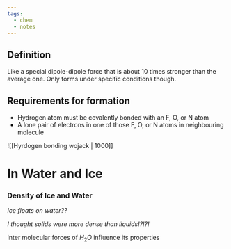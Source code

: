 ```yaml
---
tags:
  - chem
  - notes
---
```

## Definition
Like a special dipole-dipole force that is about 10 times stronger than the average one. Only forms under specific conditions though.

##  Requirements for formation
- Hydrogen atom must be covalently bonded with an F, O, or N atom 
- A lone pair of electrons in one of those F, O, or N atoms in neighbouring molecule



![[Hyrdogen bonding wojack | 1000]]


# In Water and Ice
### Density of Ice and Water
*Ice floats on water??*

   *I thought solids were more dense than liquids!?!?!*

Inter molecular forces of $H_2O$ influence its properties


